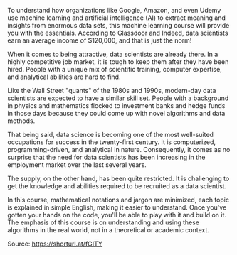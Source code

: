 
To understand how organizations like Google, Amazon, and even Udemy use machine learning and artificial intelligence (AI) to extract meaning and insights from enormous data sets, this machine learning course will provide you with the essentials. According to Glassdoor and Indeed, data scientists earn an average income of $120,000, and that is just the norm! 

When it comes to being attractive, data scientists are already there. In a highly competitive job market, it is tough to keep them after they have been hired. People with a unique mix of scientific training, computer expertise, and analytical abilities are hard to find.

Like the Wall Street "quants" of the 1980s and 1990s, modern-day data scientists are expected to have a similar skill set. People with a background in physics and mathematics flocked to investment banks and hedge funds in those days because they could come up with novel algorithms and data methods.

That being said, data science is becoming one of the most well-suited occupations for success in the twenty-first century. It is computerized, programming-driven, and analytical in nature. Consequently, it comes as no surprise that the need for data scientists has been increasing in the employment market over the last several years.

The supply, on the other hand, has been quite restricted. It is challenging to get the knowledge and abilities required to be recruited as a data scientist.

In this course, mathematical notations and jargon are minimized, each topic is explained in simple English, making it easier to understand. Once you've gotten your hands on the code, you'll be able to play with it and build on it. The emphasis of this course is on understanding and using these algorithms in the real world, not in a theoretical or academic context. 

Source: https://shorturl.at/fGITY
